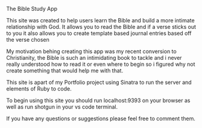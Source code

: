 The Bible Study App

This site was created to help users learn the Bible and build a more intimate relationship with God. It allows you to read the Bible and if a verse sticks out to you it also allows you to create template based journal entries based off the verse chosen

My motivation behing creating this app was my recent conversion to Christianity, the Bible is such an intimidating book to tackle and i never really understood how to read it or even where to begin so i figured why not create something that would help me with that.

This site is apart of my Portfolio project using Sinatra to run the server and elements of Ruby to code. 

To begin using this site you should run localhost:9393 on your browser as well as run shotgun in your vs code terminal.

If you have any questions or suggestions please feel free to comment them.


